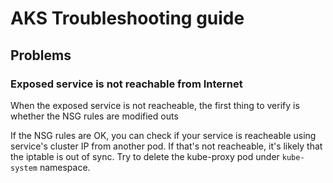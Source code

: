 # AKS Troubleshooting guide

## Problems

### Exposed service is not reachable from Internet

When the exposed service is not reacheable, the first thing to verify is whether the NSG rules are modified outs

If the NSG rules are OK, you can check if your service is reacheable using service's cluster IP from another pod. 
If that's not reacheable, it's likely that the iptable is out of sync. 
Try to delete the kube-proxy pod under `kube-system` namespace.

